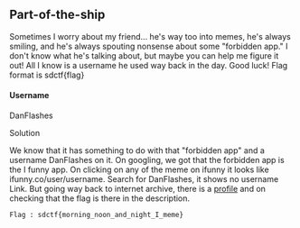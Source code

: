 ## Part-of-the-ship 

Sometimes I worry about my friend... he's way too into memes, he's always smiling, and he's always spouting nonsense about some "forbidden app."
I don't know what he's talking about, but maybe you can help me figure it out! All I know is a username he used way back in the day. 
Good luck! Flag format is sdctf{flag}

#### Username
DanFlashes

Solution

We know that it has something to do with that "forbidden app" and a username DanFlashes on it. On googling, we got that the forbidden app is the I funny app. 
On clicking on any of the meme on ifunny it looks like ifunny.co/user/username. Search for DanFlashes, it shows no username Link. But going way back to internet archive, 
  there is a [profile](https://web.archive.org/web/20220128003432/https://ifunny.co/user/DanFlashes)
and on checking that the flag is there in the description.

```
Flag : sdctf{morning_noon_and_night_I_meme}
```
